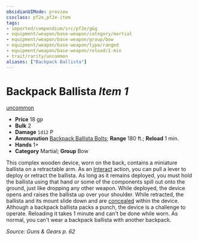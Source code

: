 ```yaml
---
obsidianUIMode: preview
cssclass: pf2e,pf2e-item
tags:
- imported/compendium/src/pf2e/g&g
- equipment/weapon/base-weapon/category/martial
- equipment/weapon/base-weapon/group/bow
- equipment/weapon/base-weapon/type/ranged
- equipment/weapon/base-weapon/reload/1-min
- trait/rarity/uncommon
aliases: ["Backpack Ballista"]
---
```

# Backpack Ballista *Item 1*  
[uncommon](uncommon.md)  

- **Price** 18 gp
- **Bulk** 2
- **Damage** `1d12` P
- **Ammunution** [Backpack Ballista Bolts](backpack-ballista-bolts-g-g.md); **Range** 180 ft.; **Reload** 1 min.
- **Hands** 1+
- **Category** Martial; **Group** Bow 

This complex wooden device, worn on the back, contains a miniature ballista on a retractable arm. As an [Interact](interact.md) action, you can pull a lever to deploy or retract the ballista. As long as it remains deployed, you must hold the ballista using that hand or some of the components spill out onto the ground, just like dropping any other weapon. While deployed, the device opens and raises the ballista up over your shoulder. While retracted, the ballista and its mount slide down and are [concealed](conditions.md#Concealed) within the device. Although a backpack ballista packs a punch, the device is a challenge to operate. Reloading it takes 1 minute and can't be done while worn. As normal, you can't wear a backpack ballista with another backpack.

*Source: Guns & Gears p. 62*